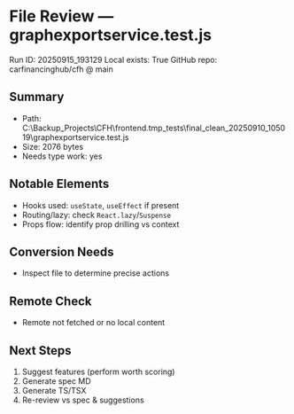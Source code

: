 # File Review — graphexportservice.test.js
Run ID: 20250915_193129
Local exists: True
GitHub repo: carfinancinghub/cfh @ main

## Summary
- Path: C:\Backup_Projects\CFH\frontend\.tmp_tests\final_clean_20250910_105019\graphexportservice.test.js
- Size: 2076 bytes
- Needs type work: yes

## Notable Elements
- Hooks used: `useState`, `useEffect` if present
- Routing/lazy: check `React.lazy`/`Suspense`
- Props flow: identify prop drilling vs context

## Conversion Needs
- Inspect file to determine precise actions

## Remote Check
- Remote not fetched or no local content

## Next Steps
1) Suggest features (perform worth scoring)
2) Generate spec MD
3) Generate TS/TSX
4) Re-review vs spec & suggestions